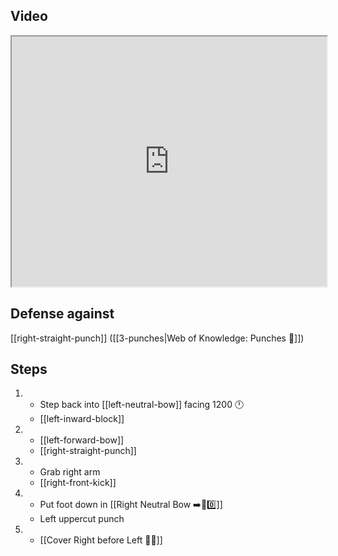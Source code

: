 ## Video

<iframe src="https://www.youtube.com/embed/IXZ6kr4VHQw?start=104&end=123" width="100%" height="400"></iframe>

## Defense against
[[right-straight-punch]] ([[3-punches|Web of Knowledge: Punches 👊]])

## Steps

1.  - Step back into [[left-neutral-bow]] facing 1200 🕛
    - [[left-inward-block]]
2.  - [[left-forward-bow]]
    - [[right-straight-punch]]
3.  - Grab right arm
    - [[right-front-kick]]
4.  - Put foot down in [[Right Neutral Bow ➡️🦶0️⃣]]
    - Left uppercut punch
5.  - [[Cover Right before Left 🦶🔄]]
